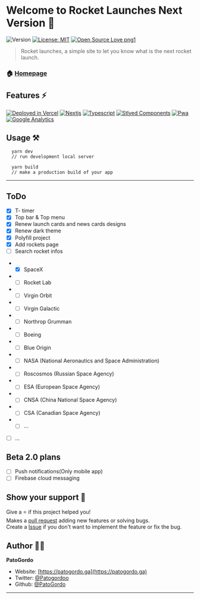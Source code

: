# Welcome to Rocket Launches Next Version 👋
![Version](https://img.shields.io/badge/Version-Beta_1.1.3-blue.svg?cacheSeconds=2592000)
[![License: MIT](https://img.shields.io/badge/License-MIT-purple.svg)](#)
[![Open Source Love png1](https://badges.frapsoft.com/os/v1/open-source.png?v=103)](https://github.com/ellerbrock/open-source-badges/)

> Rocket launches, a simple site to let you know what is the next rocket launch.
### 🏠 [Homepage](https://rocketlaunches.ga/)

## Features :zap:
[![Deployed in Vercel](https://img.shields.io/badge/Vercel-000000?style=for-the-badge&logo=vercel&logoColor=white)](https://rocketlaunches.ga)
[![Nextjs](	https://img.shields.io/badge/next.js-000000?style=for-the-badge&logo=Next.js&logoColor=white)](https://nextjs.org/)
[![Typescript](	https://img.shields.io/badge/TypeScript-007ACC?style=for-the-badge&logo=typescript&logoColor=white)](https://www.typescriptlang.org/)
[![Stlyed Components](https://img.shields.io/badge/styled--components-DB7093?style=for-the-badge&logo=styled-components&logoColor=white)](https://styled-components.com/)
[![Pwa](https://img.shields.io/badge/Pwa-35495E?style=for-the-badge&logo=pwa&logoColor=4FC08D)](https://web.dev/progressive-web-apps/)
[![Google Analytics](https://img.shields.io/badge/Google%20Analytics-E37400?style=for-the-badge&logo=google%20analytics&logoColor=white)](https://analytics.google.com/)

## Usage :hammer_and_pick:
```
  yarn dev
  // run development local server

  yarn build
  // make a production build of your app
```
***

## ToDo
- [x] T- timer
- [x] Top bar & Top menu
- [x] Renew launch cards and news cards designs
- [x] Renew dark theme
- [x] Polyfill project
- [x] Add rockets page
- [ ] Search rocket infos
- - [x] SpaceX
- - [ ] Rocket Lab
- - [ ] Virgin Orbit
- - [ ] Virgin Galactic
- - [ ] Northrop Grumman
- - [ ] Boeing
- - [ ] Blue Origin
- - [ ] NASA (National Aeronautics and Space Administration)
- - [ ] Roscosmos (Russian Space Agency)
- - [ ] ESA (European Space Agency)
- - [ ] CNSA (China National Space Agency)
- - [ ] CSA (Canadian Space Agency)
- - [ ] ...
- [ ] ...

## Beta 2.0 plans
- [ ] Push notifications(Only mobile app)
- [ ] Firebase cloud messaging

## Show your support :handshake:

Give a ⭐️ if this project helped you!<br>
Makes a [pull request](https://github.com/PatoGordo/Rocket-Launches/pulls) adding new features or solving bugs. <br>
Create a [Issue](https://github.com/PatoGordo/Rocket-Launches/issues) if you don't want to implement the feature or fix the bug. <br>

## Author :technologist:

**PatoGordo**

* Website: [https://patogordo.ga](https://patogordo.ga) <br>
* Twitter: [@Patogordoo](https://twitter.com/Patogordoo) <br>
* Github: [@PatoGordo](https://github.com/PatoGordo) <br>

***
